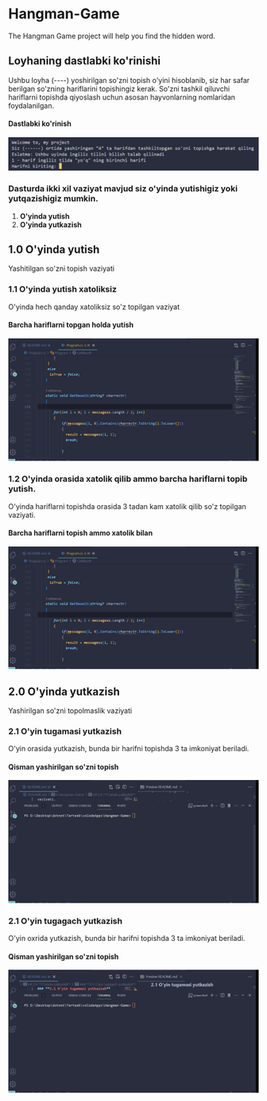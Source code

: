 # Hangman-Game
The Hangman Game project will help you find the hidden word.

## **Loyhaning dastlabki ko'rinishi**
Ushbu loyha  (----) yoshirilgan so'zni topish o'yini  hisoblanib, siz har safar berilgan so'zning hariflarini topishingiz kerak.
So'zni tashkil qiluvchi hariflarni topishda qiyoslash uchun asosan hayvonlarning nomlaridan foydalanilgan.
#### **Dastlabki ko'rinish**
![Home Page](/image/home-page.png)

### **Dasturda ikki xil vaziyat mavjud siz o'yinda yutishigiz yoki yutqazishigiz mumkin.**
1. **O'yinda yutish**
2. **O'yinda yutkazish**

## 1.0 **O'yinda yutish**
Yashitilgan so'zni topish vaziyati

### **1.1 O'yinda yutish xatoliksiz**
O'yinda hech qanday xatoliksiz so'z topilgan vaziyat

#### Barcha hariflarni topgan holda yutish
![Haman-Game-Winner](/image/hagman-game-winner.gif)

### 1.2 **O'yinda orasida xatolik qilib ammo barcha hariflarni topib yutish.**
O'yinda hariflarni topishda orasida 3 tadan kam xatolik qilib so'z topilgan vaziyati.

#### Barcha hariflarni topish ammo xatolik bilan
![Haman-Game-Winner](/image/hagman-game-winner.gif)

## 2.0 **O'yinda yutkazish**
Yashirilgan so'zni topolmaslik vaziyati

### **2.1 O'yin tugamasi yutkazish**
O'yin orasida yutkazish, bunda bir harifni topishda 3 ta imkoniyat beriladi.

#### Qisman yashirilgan so'zni topish
![Hagman-Game-Finish](/image/hagman-game-finish.gif)

### **2.1 O'yin tugagach yutkazish**
O'yin oxrida yutkazish, bunda bir harifni topishda 3 ta imkoniyat beriladi.

#### Qisman yashirilgan so'zni topish
![Hagman Game Finish Two](/image/hagman-game-finish-two.gif)
